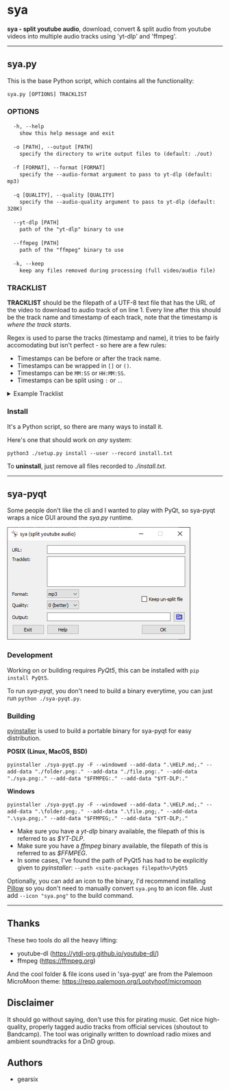
# sya

**sya - split youtube audio**, download, convert & split audio from youtube videos into multiple audio tracks using 'yt-dlp' and 'ffmpeg'.

---

## sya.py

This is the base Python script, which contains all the functionality:

	sya.py [OPTIONS] TRACKLIST

### OPTIONS

```
  -h, --help
    show this help message and exit
  
  -o [PATH], --output [PATH]
    specify the directory to write output files to (default: ./out)
						
  -f [FORMAT], --format [FORMAT]
    specify the --audio-format argument to pass to yt-dlp (default: mp3)
	
  -q [QUALITY], --quality [QUALITY]
    specify the --audio-quality argument to pass to yt-dlp (default: 320K)

  --yt-dlp [PATH]
    path of the "yt-dlp" binary to use
	
  --ffmpeg [PATH]
    path of the "ffmpeg" binary to use
	
  -k, --keep
    keep any files removed during processing (full video/audio file)
```

### TRACKLIST

**TRACKLIST** should be the filepath of a UTF-8 text file that has the URL of the video to download to audio track of on line 1.
Every line after this should be the track name and timestamp of each track, note that the timestamp is *where the track starts*.

Regex is used to parse the tracks (timestamp and name), it tries to be fairly accomodating but isn't perfect - so here are a few rules:

- Timestamps can be before or after the track name.
- Timestamps can be wrapped in `[]` or `()`.
- Timestamps can be `MM:SS` or `HH:MM:SS`.
- Timestamps can be split using `:` or `.`.

<details>
	<summary>Example Tracklist</summary>
	<pre>
	https://www.youtube.com/watch?v=LbjcaMAhJRQ
	Sneaky Snitch (0:00)
	Fluffing a Duck (2:16)
	Cipher (3:24)
	Scheming Weasel (7:15)
	Carefree (8:44)
	Thatched Villagers (12:09)
	Monkeys Spinning Monkeys (16:15)
	Wallpaper (18:20)
	Pixel Peeker Polka (21:59)
	Killing Time (25:21)
	Hitman (28:46)
	The Cannery (32:07)
	Cut and Run (35:09)
	Life of Riley (38:44)
	Quirky Dog (42:39)
	The Complex (45:08)
	Hyperfun (49:35)
	Black Vortex (53:29)
	Rock on Chicago (56:19)
	Volatile Reaction (57:58)
	On the Ground (1:00:44)
	Wagon Wheel (electronic) (1:03:23)
	Call to Adventure (1:08:26)
	Hustle (1:12:33)
	Cupids Revenge (1:14:34)
	Dirt Rhodes (1:16:20)
	Rhinoceros (1:18:20)
	Who Likes to Party (1:21:43)
	Spazzmatica Polka (1:26:01)
	</pre>
</details>

### Install

It's a Python script, so there are many ways to install it.

Here's one that should work on *any* system:

	python3 ./setup.py install --user --record install.txt

To **uninstall**, just remove all files recorded to *./install.txt*.

---

## sya-pyqt

Some people don't like the cli and I wanted to play with PyQt, so sya-pyqt wraps a nice GUI around the *sya.py* runtime.

![screenshot](./screenshot.PNG "sya-pyqt on Windows")

### Development

Working on or building requires *PyQt5*, this can be installed with `pip install PyQt5`.

To run *sya-pyqt*, you don't need to build a binary everytime, you can just run `python ./sya-pyqt.py`.

### Building

[pyinstaller](https://pyinstaller.org) is used to build a portable binary for sya-pyqt for easy distribution.

**POSIX (Linux, MacOS, BSD)**

	pyinstaller ./sya-pyqt.py -F --windowed --add-data ".\HELP.md;." --add-data "./folder.png:." --add-data "./file.png:." --add-data "./sya.png:." --add-data "$FFMPEG:." --add-data "$YT-DLP:."

**Windows**

	pyinstaller ./sya-pyqt.py -F --windowed --add-data ".\HELP.md;." --add-data ".\folder.png;." --add-data ".\file.png;." --add-data ".\sya.png;." --add-data "$FFMPEG;." --add-data "$YT-DLP;."

- Make sure you have a *yt-dlp* binary available, the filepath of this is referred to as *$YT-DLP*.
- Make sure you have a *ffmpeg* binary available, the filepath of this is referred to as *$FFMPEG*.
- In some cases, I've found the path of PyQt5 has had to be explicitly given to *pyinstaller*:
`--path <site-packages filepath>\PyQt5`

Optionally, you can add an icon to the binary, I'd recommend installing [Pillow](https://python-pillow.org/) so you don't need to manually convert `sya.png` to an icon file. Just add `--icon "sya.png"` to the build command.


---

## Thanks

These two tools do all the heavy lifting:
- youtube-dl (https://ytdl-org.github.io/youtube-dl/)
- ffmpeg (https://ffmpeg.org)

And the cool folder & file icons used in 'sya-pyqt' are from the Palemoon MicroMoon theme: 
https://repo.palemoon.org/Lootyhoof/micromoon


## Disclaimer

It should go without saying, don't use this for pirating music. Get nice high-quality, properly tagged audio tracks from official services (shoutout to Bandcamp).
The tool was originally written to download radio mixes and ambient soundtracks for a DnD group.

## Authors

- gearsix
